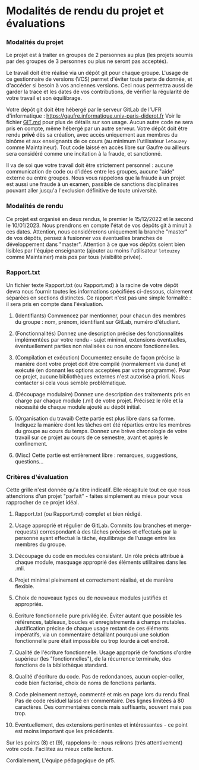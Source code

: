 Modalités de rendu du projet et évaluations
===========================================

### Modalités du projet ###

Le projet est à traiter en groupes de 2 personnes au plus (les
projets soumis par des groupes de 3 personnes ou plus ne seront pas
acceptés).

Le travail doit être réalisé via un dépôt git pour chaque groupe.
L'usage de ce gestionnaire de versions (VCS) permet d'éviter
toute perte de donnée, et d'accéder si besoin à vos anciennes
versions. Ceci nous permettra aussi de garder la trace et les dates
de vos contributions, de vérifier la régularité de votre travail et son
équilibrage.

Votre dépôt git doit être hébergé par le serveur GitLab de l'UFR d'informatique :
https://gaufre.informatique.univ-paris-diderot.fr
Voir le fichier [GIT.md](GIT.md) pour plus de détails sur son usage.
Aucun autre code ne sera pris en compte, même hébergé par un autre serveur.
Votre dépôt doit être rendu **privé** dès sa création, avec accès uniquement
aux membres du binôme et aux enseignants de ce cours (au minimum l'utilisateur
`letouzey` comme Maintaineur).
Tout code laissé en accès libre sur Gaufre ou ailleurs sera considéré
comme une incitation à la fraude, et sanctionné.

Il va de soi que votre travail doit être strictement personnel :
aucune communication de code ou d'idées entre les groupes,
aucune "aide" externe ou entre groupes. Nous vous rappelons
que la fraude à un projet est aussi une fraude à un examen, passible
de sanctions disciplinaires pouvant aller jusqu'a l'exclusion définitive
de toute université.

### Modalités de rendu ###

Ce projet est organisé en deux rendus, le premier le 15/12/2022 et le
second le 10/01/2023. Nous prendrons en compte l'état de vos dépôts
git à minuit à ces dates. Attention, nous considérerons uniquement
la branche "master" de vos dépôts, pensez à fusionner vos
éventuelles branches de développement dans "master".
Attention à ce que vos dépôts soient bien lisibles par l'équipe
enseignante (ajouter au moins l'utilisateur `letouzey` comme Maintainer)
mais *pas* par tous (visibilité privée).

### Rapport.txt ###

Un fichier texte Rapport.txt (ou Rapport.md) à la racine de votre dépôt devra nous
fournir toutes les informations spécifiées ci-dessous, clairement
séparées en sections distinctes. Ce rapport n'est pas une simple
formalité : il sera pris en compte dans l'évaluation.

1. (Identifiants)
   Commencez par mentionner, pour chacun des membres du groupe :
   nom, prénom, identifiant sur GitLab, numéro d'étudiant.

2. (Fonctionnalités)
   Donnez une description précise des fonctionnalités implémentées
   par votre rendu - sujet minimal, extensions éventuelles,
   éventuellement parties non réalisées ou non encore fonctionnelles.

3. (Compilation et exécution)
   Documentez ensuite de façon précise la manière dont votre
   projet doit être compilé (normalement via dune) et exécuté (en donnant
   les options acceptées par votre programme). Pour ce projet, aucune
   bibliothèques externes n'est autorisé a priori. Nous contacter si
   cela vous semble problématique.

4. (Découpage modulaire)
   Donnez une description des traitements pris en charge par chaque
   module (.ml) de votre projet. Précisez le rôle et la nécessité
   de chaque module ajouté au dépôt initial.

5. (Organisation du travail)
   Cette partie est plus libre dans sa forme. Indiquez la manière
   dont les tâches ont été réparties entre les membres du groupe
   au cours du temps. Donnez une brève chronologie de votre travail
   sur ce projet au cours de ce semestre, avant et après le
   confinement.

6. (Misc)
   Cette partie est entièrement libre : remarques, suggestions,
   questions...


### Critères d'évaluation ###

Cette grille n'est donnée qu'a titre indicatif. Elle récapitule tout
ce que nous attendrions d'un projet "parfait" - faites simplement au
mieux pour vous rapprocher de ce projet idéal.

1. Rapport.txt (ou Rapport.md) complet et bien rédigé.

2. Usage approprié et régulier de GitLab. Commits (ou branches et
   merge-requests) correspondant à des tâches précises et effectués
   par la personne ayant effectué la tâche, équilibrage de l'usage
   entre les membres du groupe.

3. Découpage du code en modules consistant. Un rôle précis attribué
   à chaque module, masquage approprié des éléments utilitaires
   dans les .mli.

4. Projet minimal pleinement et correctement réalisé, et de manière
   flexible.

5. Choix de nouveaux types ou de nouveaux modules justifiés et
   appropriés.

6. Écriture fonctionnelle pure privilégiée. Éviter autant que possible
   les références, tableaux, boucles et enregistrements à champs mutables.
   Justification précise de chaque usage restant de ces éléments
   impératifs, via un commentaire détaillant pourquoi une solution
   fonctionnelle pure était impossible ou trop lourde à cet endroit.

7. Qualité de l'écriture fonctionnelle. Usage approprié de fonctions
   d'ordre supérieur (les "fonctionnelles"), de la récurrence terminale,
   des fonctions de la bibliothèque standard.

8. Qualité d'écriture du code. Pas de redondances, aucun copier-coller,
   code bien factorisé, choix de noms de fonctions parlants.

9. Code pleinement nettoyé, commenté et mis en page lors du rendu final.
   Pas de code résiduel laissé en commentaire. Des lignes limitées à 80
   caractères. Des commentaires concis mais suffisants, souvent mais pas
   trop.

10. Eventuellement, des extensions pertinentes et intéressantes - ce point
    est moins important que les précédents.

Sur les points (8) et (9), rappelons-le : nous relirons (très
attentivement) votre code. Facilitez au mieux cette lecture.

Cordialement,
L'équipe pédagogique de pf5.
